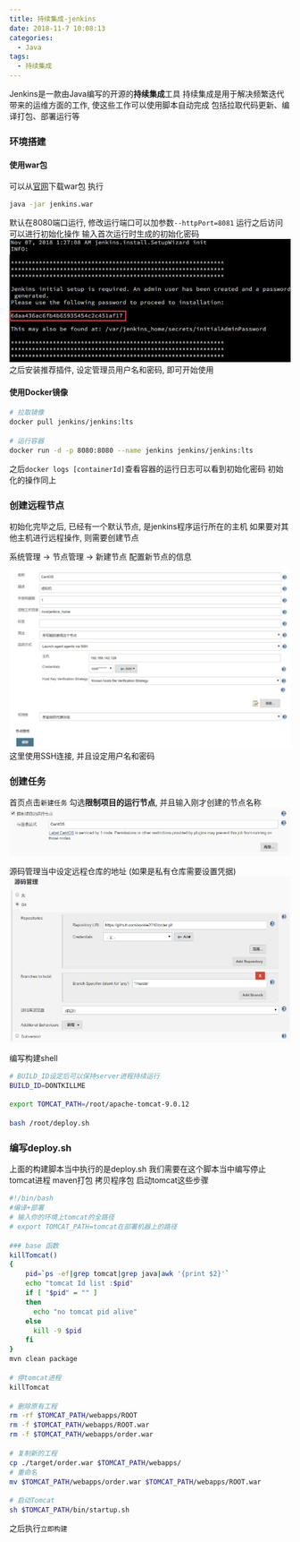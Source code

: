 ```yaml
---
title: 持续集成-jenkins
date: 2018-11-7 10:08:13
categories: 
  - Java
tags:
  - 持续集成
---
```

Jenkins是一款由Java编写的开源的**持续集成**工具
持续集成是用于解决频繁迭代带来的运维方面的工作, 使这些工作可以使用脚本自动完成
包括拉取代码更新、编译打包、部署运行等

<!-- more -->

### 环境搭建
#### 使用war包
可以从[官网](https://jenkins.io/)下载war包
执行
```bash
java -jar jenkins.war
```
默认在8080端口运行, 修改运行端口可以加参数`--httpPort=8081`
运行之后访问可以进行初始化操作
输入首次运行时生成的初始化密码
![初始化密码](/images/Java/jenkins/init_password.jpg)
之后安装推荐插件, 设定管理员用户名和密码, 即可开始使用

#### 使用Docker镜像
```bash
# 拉取镜像
docker pull jenkins/jenkins:lts

# 运行容器
docker run -d -p 8080:8080 --name jenkins jenkins/jenkins:lts
```
之后`docker logs [containerId]`查看容器的运行日志可以看到初始化密码
初始化的操作同上

### 创建远程节点
初始化完毕之后, 已经有一个默认节点, 是jenkins程序运行所在的主机
如果要对其他主机进行远程操作, 则需要创建节点

系统管理 → 节点管理 → 新建节点
配置新节点的信息

![初始化密码](/images/Java/jenkins/配置远程节点.jpg)
这里使用SSH连接, 并且设定用户名和密码

### 创建任务
首页点击`新建任务`
勾选**限制项目的运行节点**, 并且输入刚才创建的节点名称
![限制项目的运行节点](/images/Java/jenkins/限制项目的运行节点.jpg)

源码管理当中设定远程仓库的地址
(如果是私有仓库需要设置凭据)
![源码管理](/images/Java/jenkins/源码管理.jpg)

编写构建shell
```bash
# BUILD_ID设定后可以保持server进程持续运行
BUILD_ID=DONTKILLME

export TOMCAT_PATH=/root/apache-tomcat-9.0.12

bash /root/deploy.sh
```
### 编写deploy.sh
上面的构建脚本当中执行的是deploy.sh
我们需要在这个脚本当中编写停止tomcat进程 maven打包 拷贝程序包 启动tomcat这些步骤
```bash
#!/bin/bash
#编译+部署
# 输入你的环境上tomcat的全路径
# export TOMCAT_PATH=tomcat在部署机器上的路径

### base 函数
killTomcat()
{
    pid=`ps -ef|grep tomcat|grep java|awk '{print $2}'`
    echo "tomcat Id list :$pid"
    if [ "$pid" = "" ]
    then
      echo "no tomcat pid alive"
    else
      kill -9 $pid
    fi
}
mvn clean package

# 停tomcat进程
killTomcat

# 删除原有工程
rm -rf $TOMCAT_PATH/webapps/ROOT
rm -f $TOMCAT_PATH/webapps/ROOT.war
rm -f $TOMCAT_PATH/webapps/order.war

# 复制新的工程
cp ./target/order.war $TOMCAT_PATH/webapps/
# 重命名
mv $TOMCAT_PATH/webapps/order.war $TOMCAT_PATH/webapps/ROOT.war

# 启动Tomcat
sh $TOMCAT_PATH/bin/startup.sh
```

之后执行`立即构建`
